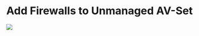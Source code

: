 # Add Firewalls to Unmanaged AV-Set

[<img src="http://azuredeploy.net/deploybutton.png"/>](https://portal.azure.com/#create/Microsoft.Template/uri/https%3A%2F%2Fraw.githubusercontent.com%2Fmattmclimans%2FPaloAltoNetworks%2Fmaster%2Fazure%2Fexisting-environment%2Fadd-single-firewall%2Fadd-fw-to-avset%2FazureDeploy.json)


